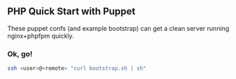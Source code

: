 ## PHP Quick Start with Puppet

These puppet confs (and example bootstrap) can get a clean server running nginx+phpfpm quickly.

### Ok, go!

```sh
ssh <user>@<remote> "curl bootstrap.sh | sh"
```

